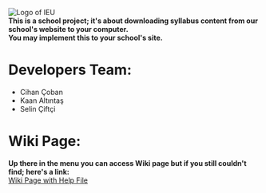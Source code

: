 ![Logo of IEU](http://www.ieu.edu.tr/images/logoyeni_tr.png) <br/>
**This is a school project; it's about downloading syllabus content from our school's website to your computer.** <br/>
**You may implement this to your school's site.**
# Developers Team: 
- Cihan Çoban
- Kaan Altıntaş
- Selin Çiftçi

# Wiki Page:
**Up there in the menu you can access Wiki page but if you still couldn't find; here's a link:** <br/>
[Wiki Page with Help File](https://github.com/MaximillianFoe/SE302Project/wiki)
